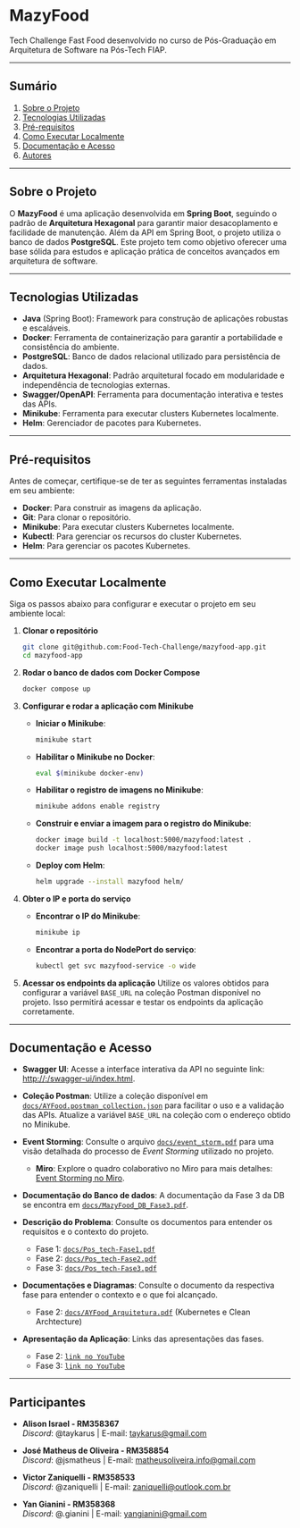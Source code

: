 # MazyFood

Tech Challenge Fast Food desenvolvido no curso de Pós-Graduação em Arquitetura de Software na Pós-Tech FIAP.

---

## Sumário

1. [Sobre o Projeto](#sobre-o-projeto)
2. [Tecnologias Utilizadas](#tecnologias-utilizadas)
3. [Pré-requisitos](#pré-requisitos)
4. [Como Executar Localmente](#como-executar-localmente)
5. [Documentação e Acesso](#documentação-e-acesso)
6. [Autores](#autores)

---

## Sobre o Projeto

O **MazyFood** é uma aplicação desenvolvida em **Spring Boot**, seguindo o padrão de **Arquitetura Hexagonal** para
garantir maior desacoplamento e facilidade de manutenção. Além da API em Spring Boot, o projeto utiliza o banco de dados
**PostgreSQL**. Este projeto tem como objetivo oferecer uma base sólida para estudos e aplicação prática de conceitos
avançados em arquitetura de software.

---

## Tecnologias Utilizadas

- **Java** (Spring Boot): Framework para construção de aplicações robustas e escaláveis.
- **Docker**: Ferramenta de containerização para garantir a portabilidade e consistência do ambiente.
- **PostgreSQL**: Banco de dados relacional utilizado para persistência de dados.
- **Arquitetura Hexagonal**: Padrão arquitetural focado em modularidade e independência de tecnologias externas.
- **Swagger/OpenAPI**: Ferramenta para documentação interativa e testes das APIs.
- **Minikube**: Ferramenta para executar clusters Kubernetes localmente.
- **Helm**: Gerenciador de pacotes para Kubernetes.

---

## Pré-requisitos

Antes de começar, certifique-se de ter as seguintes ferramentas instaladas em seu ambiente:

- **Docker**: Para construir as imagens da aplicação.
- **Git**: Para clonar o repositório.
- **Minikube**: Para executar clusters Kubernetes localmente.
- **Kubectl**: Para gerenciar os recursos do cluster Kubernetes.
- **Helm**: Para gerenciar os pacotes Kubernetes.

---

## Como Executar Localmente

Siga os passos abaixo para configurar e executar o projeto em seu ambiente local:

1. **Clonar o repositório**
   ```bash
   git clone git@github.com:Food-Tech-Challenge/mazyfood-app.git 
   cd mazyfood-app
   ```

2. **Rodar o banco de dados com Docker Compose**
   ```bash
   docker compose up
   ```

3. **Configurar e rodar a aplicação com Minikube**
    - **Iniciar o Minikube**:
      ```bash
      minikube start
      ```

    - **Habilitar o Minikube no Docker**:
      ```bash
      eval $(minikube docker-env)
      ```

    - **Habilitar o registro de imagens no Minikube**:
      ```bash
      minikube addons enable registry
      ```

    - **Construir e enviar a imagem para o registro do Minikube**:
      ```bash
      docker image build -t localhost:5000/mazyfood:latest .
      docker image push localhost:5000/mazyfood:latest
      ```

    - **Deploy com Helm**:
      ```bash
      helm upgrade --install mazyfood helm/
      ```

4. **Obter o IP e porta do serviço**
    - **Encontrar o IP do Minikube**:
      ```bash
      minikube ip
      ```
    - **Encontrar a porta do NodePort do serviço**:
      ```bash
      kubectl get svc mazyfood-service -o wide
      ```

5. **Acessar os endpoints da aplicação**
   Utilize os valores obtidos para configurar a variável `BASE_URL` na coleção Postman disponível no projeto. Isso
   permitirá acessar e testar os endpoints da aplicação corretamente.

---

## Documentação e Acesso

- **Swagger UI**: Acesse a interface interativa da API no seguinte
  link: [http://<minikube-ip>:<node-port>/swagger-ui/index.html](http://<minikube-ip>:<node-port>/swagger-ui/index.html).

- **Coleção Postman**: Utilize a coleção disponível em [
  `docs/AYFood.postman_collection.json`](./docs/AYFood.postman_collection.json) para facilitar o uso e a validação das
  APIs. Atualize a variável `BASE_URL` na coleção com o endereço obtido no Minikube.

- **Event Storming**: Consulte o arquivo [`docs/event_storm.pdf`](./docs/event_storm.pdf) para uma visão detalhada do
  processo de *Event Storming* utilizado no projeto.

    - **Miro**: Explore o quadro colaborativo no Miro para mais
      detalhes: [Event Storming no Miro](https://miro.com/app/board/uXjVLw047SM=/).

- **Documentação do Banco de dados**: A documentação da Fase 3 da DB se encontra em [`docs/MazyFood_DB_Fase3.pdf`](./docs/MazyFood_DB_Fase3.pdf).

- **Descrição do Problema**: Consulte os documentos para entender os requisitos e o contexto do projeto.
  - Fase 1: [`docs/Pos_tech-Fase1.pdf`](./docs/Pos_tech-Fase1.pdf)
  - Fase 2: [`docs/Pos_tech-Fase2.pdf`](./docs/Pos_tech-Fase2.pdf)
  - Fase 3: [`docs/Pos_tech-Fase3.pdf`](./docs/Pos_tech-Fase3.pdf)

- **Documentações e Diagramas**: Consulte o documento da respectiva fase para entender o contexto e o que foi alcançado.
  - Fase 2: [`docs/AYFood_Arquitetura.pdf`](./docs/AYFood_Arquitetura.pdf) (Kubernetes e Clean Archtecture)

- **Apresentação da Aplicação**: Links das apresentações das fases.
  - Fase 2: [`link no YouTube`](https://youtu.be/0XZYn2qy22Q)
  - Fase 3: [`link no YouTube`](https://youtu.be/bzZcmUH44bQ)

---

## Participantes

- **Alison Israel - RM358367**  
  *Discord*: @taykarus | E-mail: taykarus@gmail.com

- **José Matheus de Oliveira - RM358854**  
  *Discord*: @jsmatheus | E-mail: matheusoliveira.info@gmail.com

- **Victor Zaniquelli - RM358533**  
  *Discord*: @zaniquelli | E-mail: zaniquelli@outlook.com.br

- **Yan Gianini - RM358368**  
  *Discord*: @.gianini | E-mail: yangianini@gmail.com